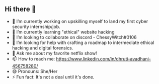 ## Hi there 👋

<!--
**Dhruti-Avadhani2004/Dhruti-Avadhani2004** is a ✨ _special_ ✨ repository because its `README.md` (this file) appears on your GitHub profile.

Here are some ideas to get you started:
-->
- 🔭 I’m currently working on upskilling myself to land my first cyber security internship/job.
- 🌱 I’m currently learning "ethical" website hacking
- 👯 I’m looking to collaborate on discord - ChessyWitch#0106
- 🤔 I’m looking for help with crafting a roadmap to intermediate ethical hacking and digital forensics.
- 💬 Ask me about my favorite netflix show!
- 📫 How to reach me: https://www.linkedin.com/in/dhruti-avadhani-456758280/
- 😄 Pronouns: She/Her
- ⚡ Fun fact: It's not a deal until it's done.

